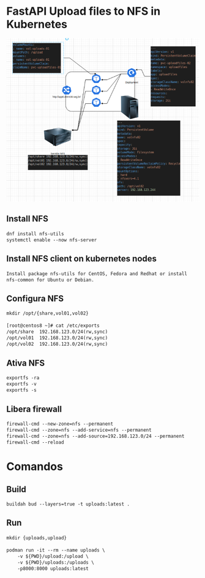 # FastAPI Upload files to NFS in Kubernetes 

![](project.png)

## Install NFS
    dnf install nfs-utils
    systemctl enable --now nfs-server

## Install NFS client on kubernetes nodes

    Install package nfs-utils for CentOS, Fedora and Redhat or install nfs-common for Ubuntu or Debian.

## Configura NFS

    mkdir /opt/{share,vol01,vol02}

    [root@centos8 ~]# cat /etc/exports
    /opt/share	192.168.123.0/24(rw,sync)
    /opt/vol01	192.168.123.0/24(rw,sync)
    /opt/vol02	192.168.123.0/24(rw,sync)

## Ativa NFS

    exportfs -ra
    exportfs -v
    exportfs -s

## Libera firewall

    firewall-cmd --new-zone=nfs --permanent
    firewall-cmd --zone=nfs --add-service=nfs --permanent
    firewall-cmd --zone=nfs --add-source=192.168.123.0/24 --permanent
    firewall-cmd --reload

# Comandos

## Build
    
    buildah bud --layers=true -t uploads:latest .

## Run
    
    mkdir {uploads,upload}

    podman run -it --rm --name uploads \
        -v ${PWD}/upload:/upload \
        -v ${PWD}/uploads:/uploads \
        -p8000:8000 uploads:latest
